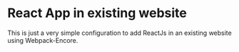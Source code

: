# React App in existing website 

This is just a very simple configuration to add ReactJs in an existing website using Webpack-Encore. 

